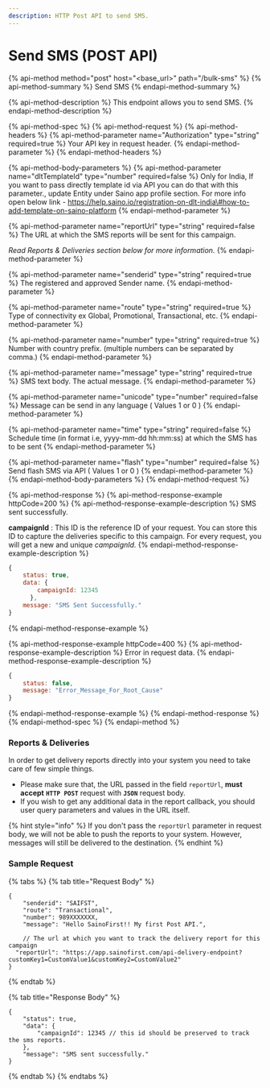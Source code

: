 ```yaml
---
description: HTTP Post API to send SMS.
---
```


# Send SMS \(POST API\)

{% api-method method="post" host="<base\_url>" path="/bulk-sms" %}
{% api-method-summary %}
Send SMS
{% endapi-method-summary %}

{% api-method-description %}
This endpoint allows you to send SMS.
{% endapi-method-description %}

{% api-method-spec %}
{% api-method-request %}
{% api-method-headers %}
{% api-method-parameter name="Authorization" type="string" required=true %}
Your API key in request header.
{% endapi-method-parameter %}
{% endapi-method-headers %}

{% api-method-body-parameters %}
{% api-method-parameter name="dltTemplateId" type="number" required=false %}
Only for India, If you want to pass directly template id via API you can do that with this parameter., update Entity under Saino app profile section. For more info open below link - https://help.saino.io/registration-on-dlt-india\#how-to-add-template-on-saino-platform
{% endapi-method-parameter %}

{% api-method-parameter name="reportUrl" type="string" required=false %}
The URL at which the SMS reports will be sent for this campaign.   
  
_Read Reports & Deliveries section below for more information._
{% endapi-method-parameter %}

{% api-method-parameter name="senderid" type="string" required=true %}
The registered and approved Sender name.
{% endapi-method-parameter %}

{% api-method-parameter name="route" type="string" required=true %}
Type of connectivity ex Global, Promotional, Transactional, etc.
{% endapi-method-parameter %}

{% api-method-parameter name="number" type="string" required=true %}
Number with country prefix. \(multiple numbers can be separated by comma.\)
{% endapi-method-parameter %}

{% api-method-parameter name="message" type="string" required=true %}
SMS text body. The actual message.
{% endapi-method-parameter %}

{% api-method-parameter name="unicode" type="number" required=false %}
Message can be send in any language \( Values 1 or 0 \)
{% endapi-method-parameter %}

{% api-method-parameter name="time" type="string" required=false %}
Schedule time \(in format i.e, yyyy-mm-dd hh:mm:ss\) at which the SMS has to be sent
{% endapi-method-parameter %}

{% api-method-parameter name="flash" type="number" required=false %}
Send flash SMS via API \( Values 1 or 0 \)
{% endapi-method-parameter %}
{% endapi-method-body-parameters %}
{% endapi-method-request %}

{% api-method-response %}
{% api-method-response-example httpCode=200 %}
{% api-method-response-example-description %}
SMS sent successfully.  
  
**campaignId** : This ID is the reference ID of your request. You can store this ID to capture the deliveries specific to this campaign.  For every request, you will get a new and unique _campaignId._
{% endapi-method-response-example-description %}

```javascript
{
    status: true,
    data: {
        campaignId: 12345
      },
    message: "SMS Sent Successfully."
}
```
{% endapi-method-response-example %}

{% api-method-response-example httpCode=400 %}
{% api-method-response-example-description %}
Error in request data.
{% endapi-method-response-example-description %}

```javascript
{
    status: false,
    message: "Error_Message_For_Root_Cause"
}
```
{% endapi-method-response-example %}
{% endapi-method-response %}
{% endapi-method-spec %}
{% endapi-method %}

### Reports & Deliveries

In order to get delivery reports directly into your system you need to take care of few simple things.

* Please make sure that, the URL passed in the field `reportUrl`, **must accept** **`HTTP POST`** request with **`JSON`** request body.
* If you wish to get any additional data in the report callback, you should user query parameters and values in the URL itself.

{% hint style="info" %}
If you don't pass the `reportUrl` parameter in request body, we will not be able to push the reports to your system. However, messages will still be delivered to the destination.
{% endhint %}

### Sample Request

{% tabs %}
{% tab title="Request Body" %}
```text
{
	"senderid": "SAIFST",
	"route": "Transactional",
	"number": 989XXXXXXX,
	"message": "Hello SainoFirst!! My first Post API.",
	
	// The url at which you want to track the delivery report for this campaign
  "reportUrl": "https://app.sainofirst.com/api-delivery-endpoint?customKey1=CustomValue1&customKey2=CustomValue2" 
}
```
{% endtab %}

{% tab title="Response Body" %}
```text
{
    "status": true,
    "data": {
        "campaignId": 12345 // this id should be preserved to track the sms reports.
    },
    "message": "SMS sent successfully."
}
```
{% endtab %}
{% endtabs %}



